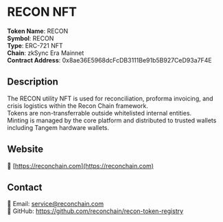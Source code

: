 # RECON NFT

**Token Name**: RECON  
**Symbol**: RECON  
**Type**: ERC-721 NFT  
**Chain**: zkSync Era Mainnet  
**Contract Address**: 0x8ae36E5968dcFcDB3111Be91b5B927CeD93a7F4E

## Description

The RECON utility NFT is used for reconciliation, proforma invoicing, and crisis logistics within the Recon Chain framework.  
Tokens are non-transferrable outside whitelisted internal entities.  
Minting is managed by the core platform and distributed to trusted wallets including Tangem hardware wallets.

## Website

🔗 [https://reconchain.com](https://reconchain.com)

## Contact

📧 Email: service@reconchain.com  
📁 GitHub: https://github.com/reconchain/recon-token-registry
